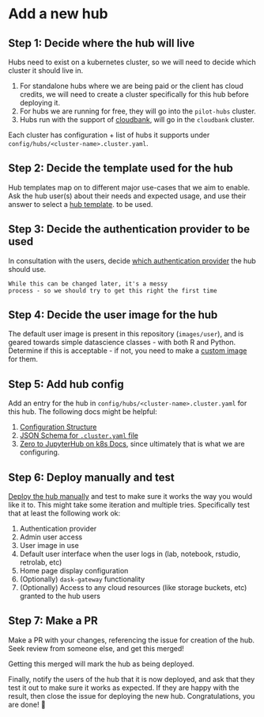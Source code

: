 # Add a new hub

## Step 1: Decide where the hub will live

Hubs need to exist on a kubernetes cluster, so we will need to
decide which cluster it should live in.

1. For standalone hubs where we are being paid or the client has cloud
   credits, we will need to create a cluster specifically for this hub
   before deploying it.
2. For hubs we are running for free, they will go into the `pilot-hubs`
   cluster.
3. Hubs run with the support of [cloudbank](https://www.cloudbank.org/),
   will go in the `cloudbank` cluster.

Each cluster has configuration + list of hubs it supports under
`config/hubs/<cluster-name>.cluster.yaml`.

## Step 2: Decide the template used for the hub

Hub templates map on to different major use-cases that we aim to enable.
Ask the hub user(s) about their needs and expected usage, and use their answer to select a [hub template](../../topic/hub-templates.md).
to be used.

## Step 3: Decide the authentication provider to be used

In consultation with the users, decide
[which authentication provider](https://pilot.2i2c.org/en/latest/admin/configuration/login.html#authentication)
the hub should use.


```{note}
While this can be changed later, it's a messy
process - so we should try to get this right the first time
```

## Step 4: Decide the user image for the hub

The default user image is present in this repository (`images/user`),
and is geared towards simple datascience classes - with both R and
Python. Determine if this is acceptable - if not, you need to
make a [custom image](../configure/update-env.md) for them.

## Step 5: Add hub config

Add an entry for the hub in `config/hubs/<cluster-name>.cluster.yaml` for this hub.
The following docs might be helpful:

1. [Configuration Structure](../../topic/config.md)
2. [JSON Schema for `.cluster.yaml` file](https://github.com/2i2c-org/pilot-hubs/blob/master/config/hubs/schema.yaml)
3. [Zero to JupyterHub on k8s Docs](https://zero-to-jupyterhub.readthedocs.io/en/latest/), since ultimately
   that is what we are configuring.

## Step 6: Deploy manually and test

[Deploy the hub manually](./manual-deploy.md) and test to make sure it works
the way you would like it to. This might take some iteration and multiple
tries. Specifically test that at least the following work ok:

1. Authentication provider
2. Admin user access
3. User image in use
4. Default user interface when the user logs in (lab, notebook, rstudio, retrolab, etc)
5. Home page display configuration
6. (Optionally) `dask-gateway` functionality
7. (Optionally) Access to any cloud resources (like storage buckets, etc)
   granted to the hub users
## Step 7: Make a PR

Make a PR with your changes, referencing the issue for creation of the hub. Seek
review from someone else, and get this merged!

Getting this merged will mark the hub as being deployed.

Finally, notify the users of the hub that it is now deployed, and ask that they test it out to make sure it works as expected.
If they are happy with the result, then close the issue for deploying the new hub.
Congratulations, you are done! 🎉
